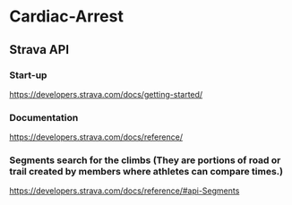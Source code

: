 # Cardiac-Arrest


## Strava API

### Start-up
https://developers.strava.com/docs/getting-started/
### Documentation
https://developers.strava.com/docs/reference/
### Segments search for the climbs (They are portions of road or trail created by members where athletes can compare times.)
https://developers.strava.com/docs/reference/#api-Segments
